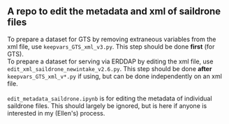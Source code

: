 ## A repo to edit the metadata and xml of saildrone files
To prepare a dataset for GTS by removing extraneous variables from the xml file, use `keepvars_GTS_xml_v3.py`. This step should be done <b>first</b> (for GTS).
<br>To prepare a dataset for serving via ERDDAP by editing the xml file, use `edit_xml_saildrone_newintake_v2.6.py`. This step should be done <b>after</b> 
`keepvars_GTS_xml_v*.py` if using, but can be done independently on an xml file.
<br><br> `edit_metadata_saildrone.ipynb` is for editing the metadata of individual saildrone files. This should largely be ignored, but is here if anyone is interested in my (Ellen's) process.
